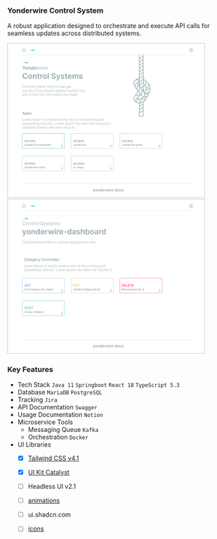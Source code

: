 ### Yonderwire Control System
A robust application designed to orchestrate and execute API calls for seamless updates across distributed systems.

<div>
  <img src="images/cs.png" alt="logo" width="450">&nbsp;&nbsp;
  <img src="images/dashboard.png" alt="logo" width="450">
</div>

### Key Features 
- Tech Stack  `Java 11`  `Springboot`  `React 18` `TypeScript 5.3`
- Database `MariaDB` `PostgreSQL`
- Tracking `Jira`
- API Documentation `Swagger`
- Usage Documentation `Notion`
- Microservice Tools  
  - Messaging Queue `Kafka`  
  - Orchestration `Docker`
- UI Libraries
   - [x] [Tailwind CSS v4.1](tailwindcss.com)
   - [x] [UI Kit Catalyst](https://catalyst.tailwindui.com/docs/dialog)
   - [ ] Headless UI v2.1
   - [ ] [animations](motion.dev)
   - [ ] ui.shadcn.com
   - [ ] [icons](radix-ui.com)
 

